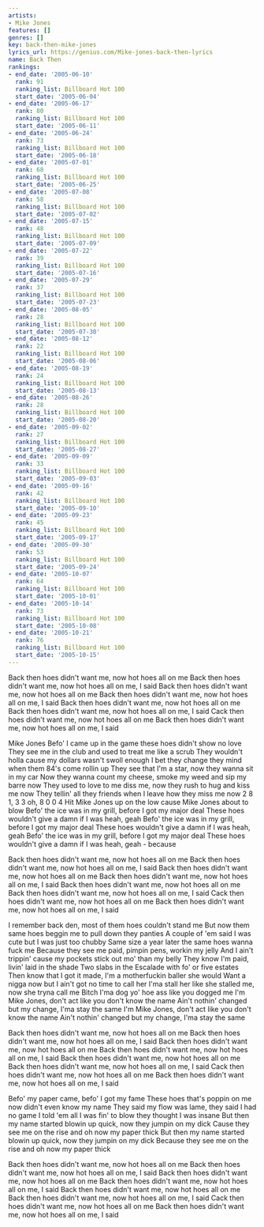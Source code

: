 ```yaml
---
artists:
- Mike Jones
features: []
genres: []
key: back-then-mike-jones
lyrics_url: https://genius.com/Mike-jones-back-then-lyrics
name: Back Then
rankings:
- end_date: '2005-06-10'
  rank: 91
  ranking_list: Billboard Hot 100
  start_date: '2005-06-04'
- end_date: '2005-06-17'
  rank: 80
  ranking_list: Billboard Hot 100
  start_date: '2005-06-11'
- end_date: '2005-06-24'
  rank: 73
  ranking_list: Billboard Hot 100
  start_date: '2005-06-18'
- end_date: '2005-07-01'
  rank: 68
  ranking_list: Billboard Hot 100
  start_date: '2005-06-25'
- end_date: '2005-07-08'
  rank: 58
  ranking_list: Billboard Hot 100
  start_date: '2005-07-02'
- end_date: '2005-07-15'
  rank: 48
  ranking_list: Billboard Hot 100
  start_date: '2005-07-09'
- end_date: '2005-07-22'
  rank: 39
  ranking_list: Billboard Hot 100
  start_date: '2005-07-16'
- end_date: '2005-07-29'
  rank: 37
  ranking_list: Billboard Hot 100
  start_date: '2005-07-23'
- end_date: '2005-08-05'
  rank: 28
  ranking_list: Billboard Hot 100
  start_date: '2005-07-30'
- end_date: '2005-08-12'
  rank: 22
  ranking_list: Billboard Hot 100
  start_date: '2005-08-06'
- end_date: '2005-08-19'
  rank: 24
  ranking_list: Billboard Hot 100
  start_date: '2005-08-13'
- end_date: '2005-08-26'
  rank: 28
  ranking_list: Billboard Hot 100
  start_date: '2005-08-20'
- end_date: '2005-09-02'
  rank: 27
  ranking_list: Billboard Hot 100
  start_date: '2005-08-27'
- end_date: '2005-09-09'
  rank: 33
  ranking_list: Billboard Hot 100
  start_date: '2005-09-03'
- end_date: '2005-09-16'
  rank: 42
  ranking_list: Billboard Hot 100
  start_date: '2005-09-10'
- end_date: '2005-09-23'
  rank: 45
  ranking_list: Billboard Hot 100
  start_date: '2005-09-17'
- end_date: '2005-09-30'
  rank: 53
  ranking_list: Billboard Hot 100
  start_date: '2005-09-24'
- end_date: '2005-10-07'
  rank: 64
  ranking_list: Billboard Hot 100
  start_date: '2005-10-01'
- end_date: '2005-10-14'
  rank: 73
  ranking_list: Billboard Hot 100
  start_date: '2005-10-08'
- end_date: '2005-10-21'
  rank: 76
  ranking_list: Billboard Hot 100
  start_date: '2005-10-15'
---
```

Back then hoes didn't want me, now hot hoes all on me
Back then hoes didn't want me, now hot hoes all on me, I said
Back then hoes didn't want me, now hot hoes all on me
Back then hoes didn't want me, now hot hoes all on me, I said
Back then hoes didn't want me, now hot hoes all on me
Back then hoes didn't want me, now hot hoes all on me, I said
Cack then hoes didn't want me, now hot hoes all on me
Back then hoes didn't want me, now hot hoes all on me, I said


Mike Jones
Befo' I came up in the game these hoes didn't show no love
They see me in the club and used to treat me like a scrub
They wouldn't holla cause my dollars wasn't swoll enough
I bet they change they mind when them 84's come rollin up
They see that I'm a star, now they wanna sit in my car
Now they wanna count my cheese, smoke my weed and sip my barre now
They used to love to me diss me, now they rush to hug and kiss me now
They tellin' all they friends when I leave how they miss me now
2 8 1, 3 3 oh, 8 0 0 4
Hit Mike Jones up on the low cause Mike Jones about to blow
Befo' the ice was in my grill, before I got my major deal
These hoes wouldn't give a damn if I was heah, geah
Befo' the ice was in my grill, before I got my major deal
These hoes wouldn't give a damn if I was heah, geah
Befo' the ice was in my grill, before I got my major deal
These hoes wouldn't give a damn if I was heah, geah - because


Back then hoes didn't want me, now hot hoes all on me
Back then hoes didn't want me, now hot hoes all on me, I said
Back then hoes didn't want me, now hot hoes all on me
Back then hoes didn't want me, now hot hoes all on me, I said
Back then hoes didn't want me, now hot hoes all on me
Back then hoes didn't want me, now hot hoes all on me, I said
Cack then hoes didn't want me, now hot hoes all on me
Back then hoes didn't want me, now hot hoes all on me, I said


I remember back den, most of them hoes couldn't stand me
But now them same hoes beggin me to pull down they panties
A couple of 'em said I was cute but I was just too chubby
Same size a year later the same hoes wanna fuck me
Because they see me paid, pimpin pens, workin my jelly
And I ain't trippin' cause my pockets stick out mo' than my belly
They know I'm paid, livin' laid in the shade
Two slabs in the Escalade with fo' or five estates
Then know that I got it made, I'm a motherfuckin baller she would
Want a nigga now but I ain't got no time to call her
I'ma stall her like she stalled me, now she tryna call me
Bitch I'ma dog yo' hoe ass like you dogged me
I'm Mike Jones, don't act like you don't know the name
Ain't nothin' changed but my change, I'ma stay the same
I'm Mike Jones, don't act like you don't know the name
Ain't nothin' changed but my change, I'ma stay the same


Back then hoes didn't want me, now hot hoes all on me
Back then hoes didn't want me, now hot hoes all on me, I said
Back then hoes didn't want me, now hot hoes all on me
Back then hoes didn't want me, now hot hoes all on me, I said
Back then hoes didn't want me, now hot hoes all on me
Back then hoes didn't want me, now hot hoes all on me, I said
Cack then hoes didn't want me, now hot hoes all on me
Back then hoes didn't want me, now hot hoes all on me, I said


Befo' my paper came, befo' I got my fame
These hoes that's poppin on me now didn't even know my name
They said my flow was lame, they said I had no game
I told 'em all I was fin' to blow they thought I was insane
But then my name started blowin up quick, now they jumpin on my dick
Cause they see me on the rise and oh now my paper thick
But then my name started blowin up quick, now they jumpin on my dick
Because they see me on the rise and oh now my paper thick


Back then hoes didn't want me, now hot hoes all on me
Back then hoes didn't want me, now hot hoes all on me, I said
Back then hoes didn't want me, now hot hoes all on me
Back then hoes didn't want me, now hot hoes all on me, I said
Back then hoes didn't want me, now hot hoes all on me
Back then hoes didn't want me, now hot hoes all on me, I said
Cack then hoes didn't want me, now hot hoes all on me
Back then hoes didn't want me, now hot hoes all on me, I said
